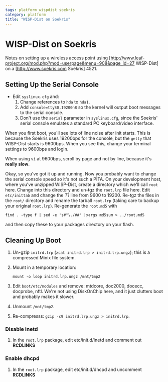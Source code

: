 ```yaml
---
tags: platform wispdist soekris
category: platform
title: "WISP-Dist on Soekris"
---
```

# WISP-Dist on Soekris

Notes on setting up a wireless access point using [http://www.leaf-project.org/mod.php?mod=userpage&menu=908&page_id=27 WISP-Dist] on a [http://www.soekris.com Soekris] 4521.


## Setting Up the Serial Console
* Edit `syslinux.cfg` and:
   1. Change references to `hda` to `hda1`.
   1. Add `console=ttyS0,19200n8` so the kernel will output boot messages to the serial console.
   1. Don't use the `serial` parameter in `syslinux.cfg`, since the Soekris' serial console emulates a standard PC keyboard/video interface.

When you first boot, you'll see lots of line noise after init starts.  This is
because the Soekris uses 19200bps for the console, but the `getty` that
WISP-Dist starts is 9600bps.  When you see this, change your terminal settings
to 9600bps and login.

When using `vi` at 9600bps, scroll by page and not by line, because it's
**really slow**.

Okay, so you've got it up and running.  Now you probably want to change the
serial console speed so it's not such a PITA.  On your development host, where
you've unzipped WISP-Dist, create a directory which we'll call `root` here.
Change into this directory and un-tgz the `root.lrp` file here.  Edit
`etc/inittab` and change the *T1* line from 9600 to 19200.  Re-tgz the files in
the `root/` directory and rename the tarball `root.lrp` (taking care to backup
your original `root.lrp`).  Re-generate the `root.md5` with

```
find . -type f | sed -e 's#^\./##' |xargs md5sum > ../root.md5
```

and then copy these to your packages directory on your flash.

## Cleaning Up Boot

 1. Un-gzip `initrd.lrp` (`zcat initrd.lrp > initrd.lrp.ungz`); this is a compressed Minix file system.
 1. Mount in a temporary location:

    ```
    mount -o loop initrd.lrp.ungz /mnt/tmp2
    ```

 1. Edit `boot/etc/modules` and remove: mtdcore, doc2000, docecc, docprobe,
 nftl.  We're not using DiskOnChip here, and it just clutters boot and probably
 makes it slower.
 1. Unmount `/mnt/tmp2`.
 1. Re-compresss: `gzip -c9 initrd.lrp.ungz > initrd.lrp`.

### Disable inetd
 1. In the `root.lrp` package, edit etc/init.d/inetd and comment out **RCDLINKS**

### Enable dhcpd
 1. In the `root.lrp` package, edit etc/init.d/dhcpd and uncomment **RCDLINKS**
